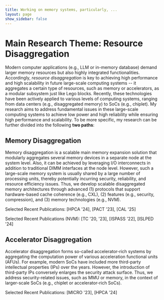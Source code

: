 ```yaml
---
title: Working on memory systems, particularly, ...
layout: page
show_sidebar: false
---
```



# Main Research Theme: Resource Disaggregation

Modern computer applications (e.g., LLM or in-memory database) demand larger memory resources but also highly integrated functionalities. Accordingly, <em>resource disaggregation</em> is key to achieving high performance and high scalability in future large-scale computing systems -- it aggregates a certain type of resources, such as memory or accelerators, as a modular subsystem just like Lego blocks. Recently, these technologies have been actively applied to various levels of computing systems, ranging from data centers (e.g., disaggregated memory) to SoCs (e.g., chiplet). My research aims to address fundamental issues in these large-scale computing systems to achieve low power and high reliability while ensuring high performance and scalability. To be more specific, my research can be further divided into the following **two paths**:


## Memory Disaggregation
Memory disaggregation is a scalable main memory expansion solution that modularly aggregates several memory devices in a separate node at the system level. Also, it can be achieved by leveraging I/O interconnects in addition to traditional DIMM interfaces at the node level. However, such a large-scale memory system is usually shared by a large number of processing units, thereby potentially incurring security, reliability, and resource efficiency issues. Thus, we develop scalable disaggregated memory architectures through advanced (1) protocols that support hardware-based cache coherence (e.g., CXL), (2) features (e.g., security, compression), and (3) memory technologies (e.g., NVM). 

Selected Recent Publications: [HPCA '24], [PACT '23], [CAL '25]

Selected Recent Publications (NVM): [TC '20, '23], [ISPASS '22], [ISLPED '24]


## Accelerator Disaggregation
Accelerator disaggregation forms so-called accelerator-rich systems by aggregating the computation power of various acceleration functional units (AFUs). For example, modern SoCs have included more third-party intellectual properties (IPs) over the years. However, the introduction of third-party IPs conversely enlarges the security attack surface. Thus, we address security-related issues, such as MMU or memory, in the context of larger-scale SoCs (e.g., chiplet or accelerator-rich SoCs).

Selected Recent Publications: [MICRO '23], [HPCA '24]
